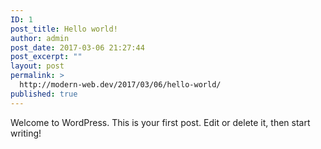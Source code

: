 ```yaml
---
ID: 1
post_title: Hello world!
author: admin
post_date: 2017-03-06 21:27:44
post_excerpt: ""
layout: post
permalink: >
  http://modern-web.dev/2017/03/06/hello-world/
published: true
---
```

Welcome to WordPress. This is your first post. Edit or delete it, then start writing!
